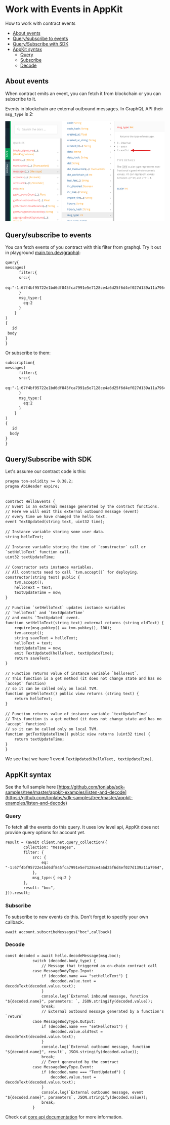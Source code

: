 # Work with Events in AppKit

How to work with contract events

* [About events](4_work_with_events_in_appkit.md#about-events)
* [Query/subscribe to events](4_work_with_events_in_appkit.md#querysubscribe-to-events)
* [Query/Subscribe with SDK](4_work_with_events_in_appkit.md#querysubscribe-with-sdk)
* [AppKit syntax](4_work_with_events_in_appkit.md#appkit-syntax)
  * [Query](4_work_with_events_in_appkit.md#query)
  * [Subscribe](4_work_with_events_in_appkit.md#subscribe)
  * [Decode](4_work_with_events_in_appkit.md#decode)

## About events

When contract emits an event, you can fetch it from blockchain or you can subscribe to it.

Events in blockchain are external outbound messages. In GraphQL API their `msg_type` is 2:

![scr1.jpg](../.gitbook/assets/scr1.jpg)

## Query/subscribe to events

You can fetch events of you contract with this filter from graphql. Try it out in playground [main.ton.dev/graphql](https://main.ton.dev/graphql):

```text
query{
messages(
      filter:{ 
      src:{
        eq:"-1:67f4bf95722e1bd6df845fca7991e5e7128ce4a6d25f6d4ef027d139a11a7964"
      }
      msg_type:{
        eq:2
      }
    }
)
{
   id
 body
}
}
```

Or subscribe to them:

```text
subscription{
messages(
      filter:{ 
      src:{
        eq:"-1:67f4bf95722e1bd6df845fca7991e5e7128ce4a6d25f6d4ef027d139a11a7964"
      }
      msg_type:{
        eq:2
      }
    }
)
{
   id
  body
}
}
```

## Query/Subscribe with SDK

Let's assume our contract code is this:

```text
pragma ton-solidity >= 0.38.2;
pragma AbiHeader expire;


contract HelloEvents {
// Event is an external message generated by the contract functions.
// Here we will emit this external outbound message (event)
// every time we have changed the hello text.
event TextUpdated(string text, uint32 time);

// Instance variable storing some user data.
string helloText;

// Instance variable storing the time of `constructor` call or `setHelloText` function call.
uint32 textUpdateTime;

// Constructor sets instance variables.
// All contracts need to call `tvm.accept()` for deploying.
constructor(string text) public {
    tvm.accept();
    helloText = text;
    textUpdateTime = now;
}

// Function `setHelloText` updates instance variables
// `helloText` and `textUpdateTime` 
// and emits `TextUpdated` event.
function setHelloText(string text) external returns (string oldText) {
    require(msg.pubkey() == tvm.pubkey(), 100);
    tvm.accept();
    string saveText = helloText;
    helloText = text;
    textUpdateTime = now;
    emit TextUpdated(helloText, textUpdateTime);
    return saveText;
}

// Function returns value of instance variable `helloText`.
// This function is a get method (it does not change state and has no `accept` function)
// so it can be called only on local TVM.
function getHelloText() public view returns (string text) {
    return helloText;
}

// Function returns value of instance variable `textUpdateTime`.
// This function is a get method (it does not change state and has no `accept` function)
// so it can be called only on local TVM.
function getTextUpdateTime() public view returns (uint32 time) {
    return textUpdateTime;
}
}
```

We see that we have 1 event `TextUpdated(helloText, textUpdateTime)`.

## AppKit syntax

See the full sample here [https://github.com/tonlabs/sdk-samples/tree/master/appkit-examples/listen-and-decode](https://github.com/tonlabs/sdk-samples/tree/master/appkit-examples/listen-and-decode)

### Query

To fetch all the events do this query. It uses low level api, AppKit does not provide query options for account yet.

```text
result = (await client.net.query_collection({
        collection: "messages",
        filter: {
            src: {
                eq: "-1:67f4bf95722e1bd6df845fca7991e5e7128ce4a6d25f6d4ef027d139a11a7964",
            },
            msg_type:{ eq:2 }
        },
        result: "boc",
})).result;
```

### Subscribe

To subscribe to new events do this. Don't forget to specify your own callback.

```text
await account.subscribeMessages("boc",callback)
```

### Decode

```text
const decoded = await hello.decodeMessage(msg.boc);
            switch (decoded.body_type) {
                // Message that triggered an on-chain contract call
            case MessageBodyType.Input:
                if (decoded.name === "setHelloText") {
                    decoded.value.text = decodeText(decoded.value.text);
                }
                console.log(`External inbound message, function "${decoded.name}", parameters: `, JSON.stringify(decoded.value));
                break;
                // External outbound message generated by a function's `return`
            case MessageBodyType.Output:
                if (decoded.name === "setHelloText") {
                    decoded.value.oldText = decodeText(decoded.value.text);
                }
                console.log(`External outbound message, function "${decoded.name}", result`, JSON.stringify(decoded.value));
                break;
                // Event generated by the contract
            case MessageBodyType.Event:
                if (decoded.name === "TextUpdated") {
                    decoded.value.text = decodeText(decoded.value.text);
                }
                console.log(`External outbound message, event "${decoded.name}", parameters`, JSON.stringify(decoded.value));
                break;
            }
```

Check out [core api documentation](https://github.com/tonlabs/TON-SDK/blob/master/guides/work_with_contracts/6_work_with_events.md) for more information.

